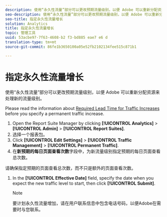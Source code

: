 ```yaml
---
description: 使用“永久性流量”部分可以更改预期流量级别，以便 Adobe 可以重新分配资源来处理新的流量级别。
seo-description: 使用“永久性流量”部分可以更改预期流量级别，以便 Adobe 可以重新分配资源来处理新的流量级别。
seo-title: 指定永久性流量增长
solution: Analytics
title: 指定永久性流量增长
topic: 管理工具
uuid: 53acbe97-7f63-4608-b2 f3-bd885 eae7 e6 d
translation-type: tm+mt
source-git-commit: 86fe1b3650100a05e52fb2102134fee515c871b1

---
```



# 指定永久性流量增长

使用“永久性流量”部分可以更改预期流量级别，以便 Adobe 可以重新分配资源来处理新的流量级别。

Please read the information about [Required Lead Time for Traffic Increases](../../admin/c-traffic-management/traffic-lead-time.md#concept_29FA0D270651429D9D068F93CC43F667) before you specify a permanent traffic increase.

1. Open the Report Suite Manager by clicking **[!UICONTROL Analytics]** &gt; **[!UICONTROL Admin]** &gt; **[!UICONTROL Report Suites]**.
1. 选择一个报表包。
1. Click **[!UICONTROL Edit Settings]** &gt; **[!UICONTROL Traffic Management]** &gt; **[!UICONTROL Permanent Traffic]**.
1.  在&#x200B;**新预期的每日页面查看次数**&#x200B;字段中，为新流量级别指定预期的每日页面查看总次数。

   请确保指定预期的页面查看总次数，而不只是额外的页面查看次数。
1. In the **[!UICONTROL Effective Date]** field, specify the date when you expect the new traffic level to start, then click **[!UICONTROL Submit]**.

   >[!NOTE]
   >
   >要计划永久性流量增加，请在用户联系信息中包含电话号码，以便Adobe在需要时与您联系。

